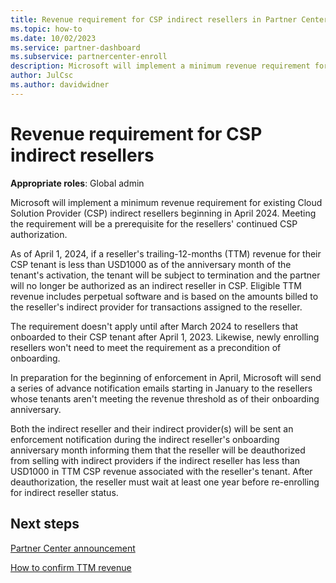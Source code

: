 ```yaml
---
title: Revenue requirement for CSP indirect resellers in Partner Center
ms.topic: how-to
ms.date: 10/02/2023
ms.service: partner-dashboard
ms.subservice: partnercenter-enroll
description: Microsoft will implement a minimum revenue requirement for existing Cloud Solution Provider (CSP) indirect resellers beginning in April 2024. Learn about this new requirement.
author: JulCsc
ms.author: davidwidner
---
```


# Revenue requirement for CSP indirect resellers

**Appropriate roles**: Global admin

Microsoft will implement a minimum revenue requirement for existing Cloud Solution Provider (CSP) indirect resellers beginning in April 2024. Meeting the requirement will be a prerequisite for the resellers' continued CSP authorization.

As of April 1, 2024, if a reseller's trailing-12-months (TTM) revenue for their CSP tenant is less than USD1000 as of the anniversary month of the tenant's activation, the tenant will be subject to termination and the partner will no longer be authorized as an indirect reseller in CSP. Eligible TTM revenue includes perpetual software and is based on the amounts billed to the reseller's indirect provider for transactions assigned to the reseller.

The requirement doesn't apply until after March 2024 to resellers that onboarded to their CSP tenant after April 1, 2023. Likewise, newly enrolling resellers won't need to meet the requirement as a precondition of onboarding.

In preparation for the beginning of enforcement in April, Microsoft will send a series of advance notification emails starting in January to the resellers whose tenants aren't meeting the revenue threshold as of their onboarding anniversary.

Both the indirect reseller and their indirect provider(s) will be sent an enforcement notification during the indirect reseller's onboarding anniversary month informing them that the reseller will be deauthorized from selling with indirect providers if the indirect reseller has less than USD1000 in TTM CSP revenue associated with the reseller's tenant. After deauthorization, the reseller must wait at least one year before re-enrolling for indirect reseller status.

## Next steps

[Partner Center announcement](./announcements/2023-october.md#3)

[How to confirm TTM revenue](./analyze-subscriptions-licenses.md#trailing-twelve-month-ttm-csp-revenue)
